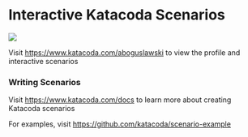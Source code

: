 # Interactive Katacoda Scenarios

[![](http://shields.katacoda.com/katacoda/aboguslawski/count.svg)](https://www.katacoda.com/aboguslawski "Get your profile on Katacoda.com")

Visit https://www.katacoda.com/aboguslawski to view the profile and interactive scenarios

### Writing Scenarios
Visit https://www.katacoda.com/docs to learn more about creating Katacoda scenarios

For examples, visit https://github.com/katacoda/scenario-example
